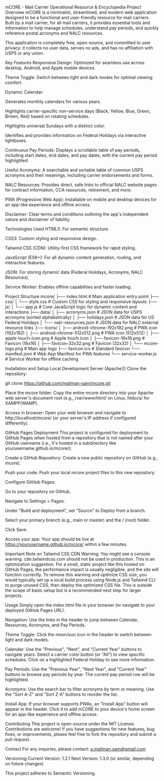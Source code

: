 mCORE - Mail Carrier Operational Resource & Encyclopedia
Project Overview
mCORE is a minimalist, streamlined, and modern web application designed to be a functional and user-friendly resource for mail carriers. Built by a mail carrier, for all mail carriers, it provides essential tools and information to help manage schedules, understand pay periods, and quickly reference postal acronyms and NALC resources.

This application is completely free, open-source, and committed to user privacy: it collects no user data, serves no ads, and has no affiliation with USPS or any union.

Key Features
Responsive Design: Optimized for seamless use across desktop, Android, and Apple mobile devices.

Theme Toggle: Switch between light and dark modes for optimal viewing comfort.

Dynamic Calendar:

Generates monthly calendars for various years.

Highlights carrier-specific non-service days (Black, Yellow, Blue, Green, Brown, Red) based on rotating schedules.

Highlights universal Sundays with a distinct color.

Identifies and provides information on Federal Holidays via interactive lightboxes.

Continuous Pay Periods: Displays a scrollable table of pay periods, including start dates, end dates, and pay dates, with the current pay period highlighted.

Useful Acronyms: A searchable and sortable table of common USPS acronyms and their meanings, including carrier endorsements and forms.

NALC Resources: Provides direct, safe links to official NALC website pages for contract information, CCA resources, retirement, and more.

PWA (Progressive Web App): Installable on mobile and desktop devices for an app-like experience and offline access.

Disclaimer: Clear terms and conditions outlining the app's independent nature and disclaimer of liability.

Technologies Used
HTML5: For semantic structure.

CSS3: Custom styling and responsive design.

Tailwind CSS (CDN): Utility-first CSS framework for rapid styling.

JavaScript (ES6+): For all dynamic content generation, routing, and interactive features.

JSON: For storing dynamic data (Federal Holidays, Acronyms, NALC Resources).

Service Worker: Enables offline capabilities and faster loading.

Project Structure
mcore/
├── index.html                # Main application entry point
├── css/
│   └── style.css             # Custom CSS for styling and responsive layouts
├── js/
│   └── app.js                # Core JavaScript logic for dynamic content and interactions
├── data/
│   ├── acronyms.json         # JSON data for USPS acronyms (sorted alphabetically)
│   ├── holidays.json         # JSON data for US Federal Holidays
│   └── nalc-resources.json   # JSON data for NALC external resource links
├── icons/
│   ├── android-chrome-192x192.png  # PWA icon (192x192)
│   ├── android-chrome-512x512.png  # PWA icon (512x512)
│   ├── apple-touch-icon.png        # Apple touch icon
│   ├── favicon-16x16.png           # Favicon (16x16)
│   ├── favicon-32x32.png           # Favicon (32x32)
│   └── mcore-logo.png              # Main app logo
├── favicon.ico               # Standard favicon
└── manifest.json             # Web App Manifest for PWA features
└── service-worker.js         # Service Worker for offline caching

Installation and Setup
Local Development Server (Apache2)
Clone the repository:

git clone https://github.com/mailman-sam/mcore.git

Place the mcore folder: Copy the entire mcore directory into your Apache web server's document root (e.g., /var/www/html/ on Linux, htdocs/ for XAMPP/WAMP).

Access in browser: Open your web browser and navigate to http://localhost/mcore/ (or your server's IP address if configured differently).

GitHub Pages Deployment
This project is configured for deployment to GitHub Pages when hosted from a repository that is not named after your GitHub username (i.e., it's hosted in a subdirectory like yourusername.github.io/mcore/).

Create a GitHub Repository: Create a new public repository on GitHub (e.g., mcore).

Push your code: Push your local mcore project files to this new repository.

Configure GitHub Pages:

Go to your repository on GitHub.

Navigate to Settings > Pages.

Under "Build and deployment", set "Source" to Deploy from a branch.

Select your primary branch (e.g., main or master) and the / (root) folder.

Click Save.

Access your app: Your app should be live at https://yourusername.github.io/mcore/ within a few minutes.

Important Note on Tailwind CSS CDN Warning:
You might see a console warning: cdn.tailwindcss.com should not be used in production. This is an optimization suggestion. For a small, static project like this hosted on GitHub Pages, the performance impact is usually negligible, and the site will function correctly. To remove this warning and optimize CSS size, you would typically set up a local build process using Node.js and Tailwind CLI to purge unused CSS, then deploy the optimized CSS file. This is outside the scope of basic setup but is a recommended next step for larger projects.

Usage
Simply open the index.html file in your browser (or navigate to your deployed GitHub Pages URL).

Navigation: Use the links in the header to jump between Calendar, Resources, Acronyms, and Pay Periods.

Theme Toggle: Click the moon/sun icon in the header to switch between light and dark modes.

Calendar: Use the "Previous", "Next", and "Current Year" buttons to navigate years. Select a carrier color button (or "All") to view specific schedules. Click on a highlighted Federal Holiday to see more information.

Pay Periods: Use the "Previous Year", "Next Year", and "Current Year" buttons to browse pay periods by year. The current pay period row will be highlighted.

Acronyms: Use the search bar to filter acronyms by term or meaning. Use the "Sort A-Z" and "Sort Z-A" buttons to reorder the list.

Install App: If your browser supports PWAs, an "Install App" button will appear in the header. Click it to add mCORE to your device's home screen for an app-like experience and offline access.

Contributing
This project is open-source under the MIT License. Contributions are welcome! If you have suggestions for new features, bug fixes, or improvements, please feel free to fork the repository and submit a pull request.

Contact
For any inquiries, please contact: a.mailman.sam@gmail.com

Versioning
Current Version: 1.2.1
Next Version: 1.3.0 (or similar, depending on future changes)

This project adheres to Semantic Versioning.
